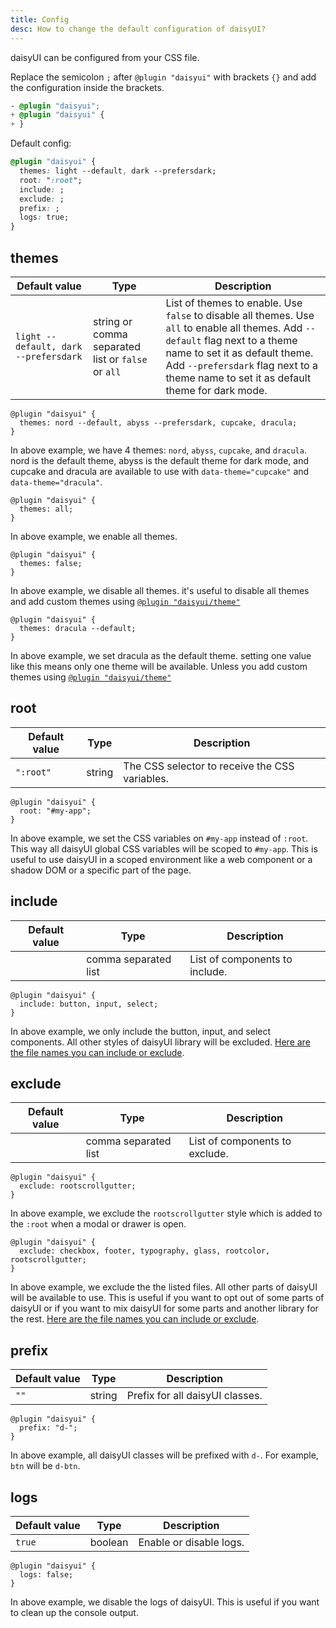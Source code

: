 ```yaml
---
title: Config
desc: How to change the default configuration of daisyUI?
---
```


<script>
  import Translate from "$components/Translate.svelte"
</script>

daisyUI can be configured from your CSS file.

Replace the semicolon `;` after `@plugin "daisyui"` with brackets `{}` and add the configuration inside the brackets.

```diff:app.css
- @plugin "daisyui";
+ @plugin "daisyui" {
+ }
```

Default config:

```postcss:app.css
@plugin "daisyui" {
  themes: light --default, dark --prefersdark;
  root: ":root";
  include: ;
  exclude: ;
  prefix: ;
  logs: true;
}
```

## themes

| Default value | Type | Description |
|--|--|--|
| `light --default, dark --prefersdark` | string or comma separated list or `false` or `all` | List of themes to enable. Use `false` to disable all themes. Use `all` to enable all themes. Add `--default` flag next to a theme name to set it as default theme. Add `--prefersdark` flag next to a theme name to set it as default theme for dark mode. |

```postcss:Example
@plugin "daisyui" {
  themes: nord --default, abyss --prefersdark, cupcake, dracula;
}
```
In above example, we have 4 themes: `nord`, `abyss`, `cupcake`, and `dracula`. nord is the default theme, abyss is the default theme for dark mode, and cupcake and dracula are available to use with `data-theme="cupcake"` and `data-theme="dracula"`.

```postcss:Example
@plugin "daisyui" {
  themes: all;
}
```
In above example, we enable all themes.

```postcss:Example
@plugin "daisyui" {
  themes: false;
}
```
In above example, we disable all themes. it's useful to disable all themes and add custom themes using [`@plugin "daisyui/theme"`](/docs/themes/#-2)

```postcss:Example
@plugin "daisyui" {
  themes: dracula --default;
}
```
In above example, we set dracula as the default theme. setting one value like this means only one theme will be available. Unless you add custom themes using [`@plugin "daisyui/theme"`](/docs/themes/#-2)

## root

| Default value | Type | Description |
|--|--|--|
| `":root"` | string | The CSS selector to receive the CSS variables. |

```postcss:Example
@plugin "daisyui" {
  root: "#my-app";
}
```
In above example, we set the CSS variables on `#my-app` instead of `:root`. This way all daisyUI global CSS variables will be scoped to `#my-app`.
This is useful to use daisyUI in a scoped environment like a web component or a shadow DOM or a specific part of the page.

## include

| Default value | Type | Description |
|--|--|--|
| | comma separated list | List of components to include. |

```postcss:Example
@plugin "daisyui" {
  include: button, input, select;
}
```
In above example, we only include the button, input, and select components. All other styles of daisyUI library will be excluded.
[Here are the file names you can include or exclude](https://github.com/saadeghi/daisyui/tree/v5/packages/daisyui/src).

## exclude

| Default value | Type | Description |
|--|--|--|
| | comma separated list | List of components to exclude. |

```postcss:Example
@plugin "daisyui" {
  exclude: rootscrollgutter;
}
```
In above example, we exclude the `rootscrollgutter` style which is added to the `:root` when a modal or drawer is open.

```postcss:Example
@plugin "daisyui" {
  exclude: checkbox, footer, typography, glass, rootcolor, rootscrollgutter;
}
```
In above example, we exclude the the listed files. All other parts of daisyUI will be available to use. This is useful if you want to opt out of some parts of daisyUI or if you want to mix daisyUI for some parts and another library for the rest.
[Here are the file names you can include or exclude](https://github.com/saadeghi/daisyui/tree/v5/packages/daisyui/src).


## prefix

| Default value | Type | Description |
|--|--|--|
| `""` | string | Prefix for all daisyUI classes. |

```postcss:Example
@plugin "daisyui" {
  prefix: "d-";
}
```
In above example, all daisyUI classes will be prefixed with `d-`. For example, `btn` will be `d-btn`.

## logs

| Default value | Type | Description |
|--|--|--|
| `true` | boolean | Enable or disable logs. |

```postcss:Example
@plugin "daisyui" {
  logs: false;
}
```
In above example, we disable the logs of daisyUI. This is useful if you want to clean up the console output.
